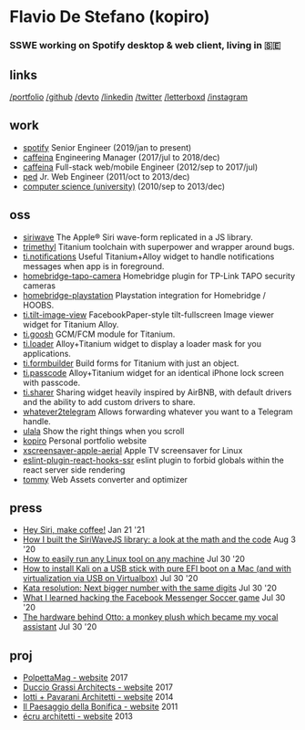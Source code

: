 # Flavio De Stefano (kopiro)
### SSWE working on Spotify desktop & web client, living in 🇸🇪

## links

[/portfolio](https://www.kopiro.me)
[/github](https://github.com/kopiro)
[/devto](https://dev.to/kopiro)
[/linkedin](https://www.linkedin.com/in/destefanoflavio)
[/twitter](https://twitter.com/destefanoflavio)
[/letterboxd](https://letterboxd.com/kopiro)
[/instagram](https://www.instagram.com/destefanoflavio)

## work

- [spotify](https://www.spotify.com) Senior Engineer (2019/jan to present)
- [caffeina](https://www.caffeina.com) Engineering Manager (2017/jul to 2018/dec)
- [caffeina](https://www.caffeina.com) Full-stack web/mobile Engineer (2012/sep to 2017/jul)
- [ped](https://www.ped.company/) Jr. Web Engineer (2011/oct to 2013/dec)
- [computer science (university)](https://www.unipr.it/en) (2010/sep to 2013/dec)

## oss

* [siriwave](https://github.com/kopiro/siriwave) The Apple® Siri wave-form replicated in a JS library.
* [trimethyl](https://github.com/trimethyl/trimethyl) Titanium toolchain with superpower and wrapper around bugs.
* [ti.notifications](https://github.com/caffeinalab/ti.notifications) Useful Titanium+Alloy widget to handle notifications messages when app is in foreground.
* [homebridge-tapo-camera](https://github.com/kopiro/homebridge-tapo-camera) Homebridge plugin for TP-Link TAPO security cameras
* [homebridge-playstation](https://github.com/kopiro/homebridge-playstation) Playstation integration for Homebridge / HOOBS.
* [ti.tilt-image-view](https://github.com/caffeinalab/ti.tilt-image-view) FacebookPaper-style tilt-fullscreen Image viewer widget for Titanium Alloy.
* [ti.goosh](https://github.com/caffeinalab/ti.goosh) GCM/FCM module for Titanium.
* [ti.loader](https://github.com/caffeinalab/ti.loader) Alloy+Titanium widget to display a loader mask for you applications.
* [ti.formbuilder](https://github.com/caffeinalab/ti.formbuilder) Build forms for Titanium with just an object.
* [ti.passcode](https://github.com/caffeinalab/ti.passcode) Alloy+Titanium widget for an identical iPhone lock screen with passcode.
* [ti.sharer](https://github.com/caffeinalab/ti.sharer) Sharing widget heavily inspired by AirBNB, with default drivers and the ability to add custom drivers to share.
* [whatever2telegram](https://github.com/kopiro/whatever2telegram) Allows forwarding whatever you want to a Telegram handle.
* [ulala](https://github.com/kopiro/ulala) Show the right things when you scroll
* [kopiro](https://github.com/kopiro/kopiro) Personal portfolio website
* [xscreensaver-apple-aerial](https://github.com/kopiro/xscreensaver-apple-aerial) Apple TV screensaver for Linux
* [eslint-plugin-react-hooks-ssr](https://github.com/kopiro/eslint-plugin-react-hooks-ssr) eslint plugin to forbid globals within the react server side rendering
* [tommy](https://github.com/caffeinalab/tommy) Web Assets converter and optimizer

## press

* [Hey Siri, make coffee!](https://dev.to/kopiro/hey-siri-make-coffee-2n9p) Jan 21 '21
* [How I built the SiriWaveJS library: a look at the math and the code](https://dev.to/kopiro/how-i-built-the-siriwavejs-library-a-look-at-the-math-and-the-code-l0o) Aug 3 '20
* [How to easily run any Linux tool on any machine](https://dev.to/kopiro/how-to-easily-run-any-linux-tool-on-any-machine-2g6p) Jul 30 '20
* [How to install Kali on a USB stick with pure EFI boot on a Mac (and with virtualization via USB on Virtualbox)](https://dev.to/kopiro/how-to-install-kali-on-a-usb-stick-with-pure-efi-boot-on-a-mac-and-with-virtualization-via-usb-on-virtualbox-2md2) Jul 30 '20
* [Kata resolution: Next bigger number with the same digits](https://dev.to/kopiro/kata-resolution-next-bigger-number-with-the-same-digits-41mj) Jul 30 '20
* [What I learned hacking the Facebook Messenger Soccer game](https://dev.to/kopiro/what-i-learned-hacking-the-facebook-messenger-soccer-game-mo6) Jul 30 '20
* [The hardware behind Otto: a monkey plush which became my vocal assistant](https://dev.to/kopiro/the-hardware-behind-otto-a-monkey-plush-which-became-my-vocal-assistant-1gaa) Jul 30 '20

## proj

* [PolpettaMag - website](http://www.polpettamag.com/) 2017
* [Duccio Grassi Architects - website](http://www.ducciograssi.com/) 2017
* [Iotti + Pavarani Architetti - website](http://www.iotti-pavarani.com/) 2014
* [Il Paesaggio della Bonifica - website](http://ilpaesaggiodellabonifica.it/) 2011
* [écru architetti - website](http://ecruarchitetti.it/) 2013
